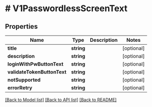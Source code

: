 # # V1PasswordlessScreenText

## Properties

Name | Type | Description | Notes
------------ | ------------- | ------------- | -------------
**title** | **string** |  | [optional]
**description** | **string** |  | [optional]
**loginWithPwButtonText** | **string** |  | [optional]
**validateTokenButtonText** | **string** |  | [optional]
**notSupported** | **string** |  | [optional]
**errorRetry** | **string** |  | [optional]

[[Back to Model list]](../../README.md#models) [[Back to API list]](../../README.md#endpoints) [[Back to README]](../../README.md)
